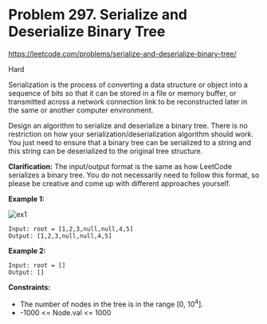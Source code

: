 # Problem 297. Serialize and Deserialize Binary Tree
<https://leetcode.com/problems/serialize-and-deserialize-binary-tree/>

Hard

Serialization is the process of converting a data structure or object into a sequence of bits so that it can be stored in a file or memory buffer, or transmitted across a network connection link to be reconstructed later in the same or another computer environment.

Design an algorithm to serialize and deserialize a binary tree. There is no restriction on how your serialization/deserialization algorithm should work. You just need to ensure that a binary tree can be serialized to a string and this string can be deserialized to the original tree structure.

**Clarification:** The input/output format is the same as how LeetCode serializes a binary tree. You do not necessarily need to follow this format, so please be creative and come up with different approaches yourself.

**Example 1:**

![ex1](https://assets.leetcode.com/uploads/2020/09/15/serdeser.jpg)

    Input: root = [1,2,3,null,null,4,5]
    Output: [1,2,3,null,null,4,5]

**Example 2:**

    Input: root = []
    Output: []

**Constraints:**

* The number of nodes in the tree is in the range [0, 10<sup>4</sup>].
* -1000 <= Node.val <= 1000
